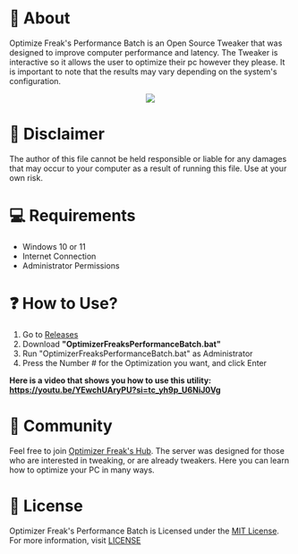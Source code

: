 # 👏 About
Optimize Freak's Performance Batch is an Open Source Tweaker that was designed to improve computer performance and latency. The Tweaker is interactive so it allows the user to optimize their pc however they please. It is important to note that the results may vary depending on the system's configuration.

<p align="center">
<img src="https://github.com/OptimizeFreaks/Performance-Batch/blob/main/images/batch.png">
</p>

# 🚨 Disclaimer
The author of this file cannot be held responsible or liable for any damages that may occur to your computer as a result of running this file. Use at your own risk.

# 💻 Requirements
- Windows 10 or 11
- Internet Connection
- Administrator Permissions

# ❓ How to Use?
1. Go to [Releases](https://github.com/OptimizeFreaks/Performance-Batch/)
2. Download **"OptimizerFreaksPerformanceBatch.bat"**
3. Run "OptimizerFreaksPerformanceBatch.bat" as Administrator
4. Press the Number # for the Optimization you want, and click Enter

**Here is a video that shows you how to use this utility: https://youtu.be/YEwchUAryPU?si=tc_yh9p_U6NiJ0Vg**

# 🤝 Community
Feel free to join [Optimizer Freak's Hub](https://discord.gg/3tP6ZGAaqQ). The server was designed for those who are interested in tweaking, or are already tweakers. Here you can learn how to optimize your PC in many ways.

# 📜 License
Optimizer Freak's Performance Batch is Licensed under the [MIT License](https://opensource.org/licenses/MIT). For more information, visit [LICENSE](https://github.com/OptimizeFreaks/Performance-Batch/)
